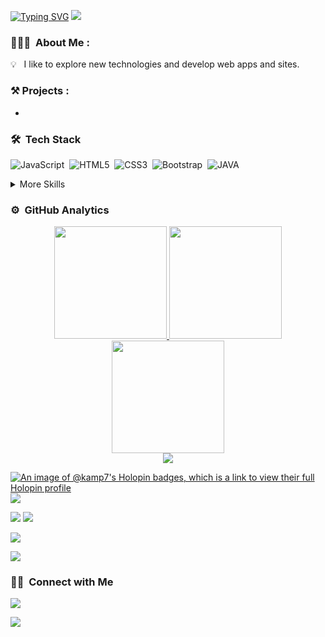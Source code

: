 
<a href="https://git.io/typing-svg"><img src="https://readme-typing-svg.demolab.com?font=Fira+Code&weight=500&size=40&duration=2000&pause=300&color=48070F&background=FFDB26&center=true&vCenter=true&multiline=true&random=false&width=700&height=140&lines=Hello+People;I+am+Kamleshwar+Pandey" alt="Typing SVG" /></a>
<img  src="borderseperator.gif">




### 👨🏻‍💻 &nbsp;About Me :

💡 &nbsp; I like to explore new technologies and develop web apps and sites.




### ⚒️ Projects :
* []()


### 🛠 &nbsp;Tech Stack

![JavaScript](https://img.shields.io/badge/javascript-%23323330.svg?style=flat&logo=javascript&logoColor=%23F7DF1E)&nbsp;
![HTML5](https://img.shields.io/badge/html5-%23E34F26.svg?style=flat&logo=html5&logoColor=white)&nbsp;
![CSS3](https://img.shields.io/badge/css3-%231572B6.svg?style=flat&logo=css3&logoColor=white)&nbsp;
![Bootstrap](https://img.shields.io/badge/Bootstrap-hotpink.svg?style=flat&logo=Bootstrap&logoColor=white)&nbsp;
![JAVA](https://img.shields.io/badge/java-%23000000.svg?style=flat&logo=java&logoColor=white)&nbsp;



<details>
<summary>More Skills</summary>


![Figma](https://img.shields.io/badge/figma-%23F24E1E.svg?style=flat&logo=figma&logoColor=white)&nbsp;
![Visual Studio Code](https://img.shields.io/badge/Visual%20Studio%20Code-0078d7.svg?style=flat&logo=visual-studio-code&logoColor=white)&nbsp;
![Git](https://img.shields.io/badge/git-%23F05033.svg?style=flat&logo=git&logoColor=white)&nbsp;
![GitHub](https://img.shields.io/badge/github-%23121011.svg?style=flat&logo=github&logoColor=white)

</details>


### ⚙️ &nbsp;GitHub Analytics

<div align="center">
<a href="https://github.com/Kamp7">
  <img height="180em" src="https://github-readme-stats-eight-theta.vercel.app/api?username=Kamp7&show_icons=true&theme=tokyonight&include_all_commits=true&count_private=true&hide_border=true"/>
  <img height="180em" src="https://github-readme-stats-eight-theta.vercel.app/api/top-langs/?username=Kamp7&hide_border=true&cache_seconds=1800&layout=compact&langs_count=8&theme=tokyonight"/> 
  <br/>
  <img height="180em" src="https://github-readme-streak-stats.herokuapp.com/?user=Kamp7&theme=buefy-dark&hide_border=true&background=1a1b27"/>
  <br/>
  <img src="https://github-profile-trophy.vercel.app/?username=Kamp7&margin-w=10&no-frame=true&row=1&theme=darkhub"/>
  </a>
</div>

[![An image of @kamp7's Holopin badges, which is a link to view their full Holopin profile](https://holopin.me/kamp7)](https://holopin.io/@kamp7)
![](http://github-profile-summary-cards.vercel.app/api/cards/profile-details?username=Kamp7&theme=chartreuse_dark)

![](http://github-profile-summary-cards.vercel.app/api/cards/repos-per-language?username=Kamp7&theme=chartreuse_dark)
![](http://github-profile-summary-cards.vercel.app/api/cards/most-commit-language?username=Kamp7&theme=chartreuse_dark)

![](http://github-profile-summary-cards.vercel.app/api/cards/stats?username=Kamp7&theme=chartreuse_dark)

![](http://github-profile-summary-cards.vercel.app/api/cards/productive-time?username=Kamp7&theme=chartreuse_dark&utcOffset=8)
### 🤝🏻 &nbsp;Connect with Me

<p align="">
<a href="https://www.linkedin.com//"><img src="https://img.shields.io/badge/-harshit1142?style=flat&logo=linkedin&logoColor=white"/></a>
</p>


<img src="https://raw.githubusercontent.com/BrunnerLivio/brunnerlivio/master/images/marquee.svg" />

